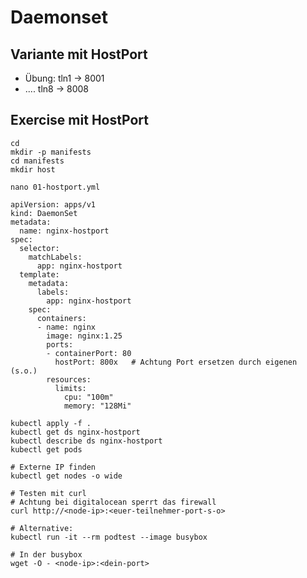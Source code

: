 # Daemonset 

## Variante mit HostPort 

  * Übung: tln1 -> 8001
  * ....   tln8 -> 8008

## Exercise mit HostPort 


```
cd
mkdir -p manifests
cd manifests
mkdir host
```

```
nano 01-hostport.yml
```

```
apiVersion: apps/v1
kind: DaemonSet
metadata:
  name: nginx-hostport
spec:
  selector:
    matchLabels:
      app: nginx-hostport
  template:
    metadata:
      labels:
        app: nginx-hostport
    spec:
      containers:
      - name: nginx
        image: nginx:1.25
        ports:
        - containerPort: 80
          hostPort: 800x   # Achtung Port ersetzen durch eigenen (s.o.)
        resources:
          limits:
            cpu: "100m"
            memory: "128Mi"
```

```
kubectl apply -f .
kubectl get ds nginx-hostport
kubectl describe ds nginx-hostport
kubectl get pods
```

```
# Externe IP finden
kubectl get nodes -o wide 

# Testen mit curl
# Achtung bei digitalocean sperrt das firewall 
curl http://<node-ip>:<euer-teilnehmer-port-s-o>
```

```
# Alternative:
kubectl run -it --rm podtest --image busybox
```

```
# In der busybox
wget -O - <node-ip>:<dein-port>
```
